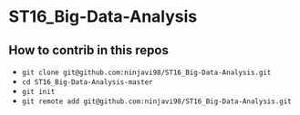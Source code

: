 # ST16_Big-Data-Analysis

## How to contrib in this repos
- `git clone git@github.com:ninjavi98/ST16_Big-Data-Analysis.git`
- `cd ST16_Big-Data-Analysis-master`
- `git init`
- `git remote add git@github.com:ninjavi98/ST16_Big-Data-Analysis.git`
